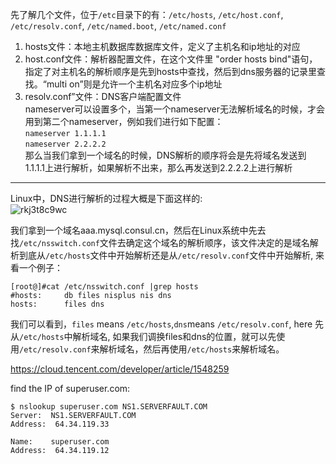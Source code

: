  先了解几个文件，位于`/etc`目录下的有：`/etc/hosts`, `/etc/host.conf`, `/etc/resolv.conf`, `/etc/named.boot`, `/etc/named.conf`
 
 1. hosts文件：本地主机数据库数据库文件，定义了主机名和ip地址的对应
 2. host.conf文件：解析器配置文件，在这个文件里 "order hosts bind"语句，指定了对主机名的解析顺序是先到hosts中查找，然后到dns服务器的记录里查找。“multi on”则是允许一个主机名对应多个ip地址
 3. resolv.conf”文件：DNS客户端配置文件  
nameserver可以设置多个，当第一个nameserver无法解析域名的时候，才会用到第二个nameserver，例如我们进行如下配置：  
`nameserver 1.1.1.1`  
`nameserver 2.2.2.2`  
那么当我们拿到一个域名的时候，DNS解析的顺序将会是先将域名发送到1.1.1.1上进行解析，如果解析不出来，那么再发送到2.2.2.2上进行解析

-----

Linux中，DNS进行解析的过程大概是下面这样的:  
  ![rkj3t8c9wc](../media/rkj3t8c9wc-394078500.png)

我们拿到一个域名aaa.mysql.consul.cn，然后在Linux系统中先去找`/etc/nsswitch.conf`文件去确定这个域名的解析顺序，该文件决定的是域名解析到底从`/etc/hosts`文件中开始解析还是从`/etc/resolv.conf`文件中开始解析, 来看一个例子：
```
[root@]#cat /etc/nsswitch.conf |grep hosts
#hosts:     db files nisplus nis dns
hosts:      files dns
```
我们可以看到，`files` means `/etc/hosts`,`dns`means `/etc/resolv.conf`, here 先从`/etc/hosts`中解析域名, 如果我们调换files和dns的位置，就可以先使用`/etc/resolv.conf`来解析域名，然后再使用`/etc/hosts`来解析域名。


https://cloud.tencent.com/developer/article/1548259

find the IP of superuser.com:
```
$ nslookup superuser.com NS1.SERVERFAULT.COM
Server:  NS1.SERVERFAULT.COM
Address:  64.34.119.33

Name:    superuser.com
Address:  64.34.119.12
```
